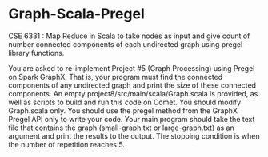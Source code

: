 # Graph-Scala-Pregel
CSE 6331 : Map Reduce in Scala to take nodes as input and give count of number connected components of each undirected graph using pregel library functions.

  
You are asked to re-implement Project #5 (Graph Processing) using Pregel on Spark GraphX. 
That is, your program must find the connected components of any undirected graph and print the size of these connected components. 
An empty project8/src/main/scala/Graph.scala is provided, as well as scripts to build and run this code on Comet.
You should modify Graph.scala only. You should use the pregel method from the GraphX Pregel API only to write your code. 
Your main program should take the text file that contains the graph (small-graph.txt or large-graph.txt) as an argument and print the results to the output.
The stopping condition is when the number of repetition reaches 5.
